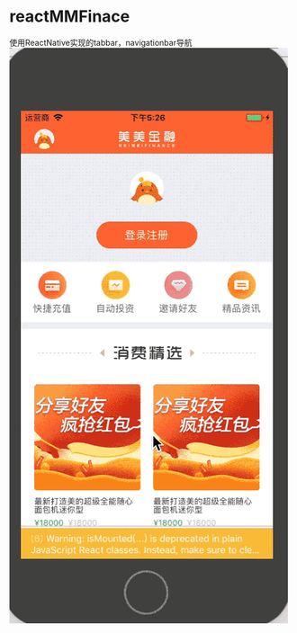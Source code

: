 # reactMMFinace
使用ReactNative实现的tabbar，navigationbar导航
<img src="./showResource/copy1.gif"
alt="(logo)"
style="max-width:100%;">
